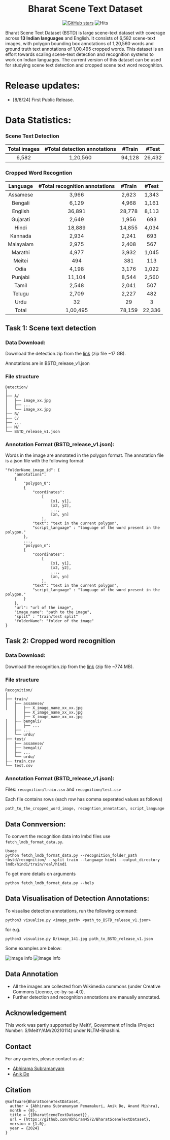 <h1 align="center"> Bharat Scene Text Dataset</h1>

<div align="center">

[![GitHub stars](https://img.shields.io/github/stars/Bhashini-IITJ/BharatSceneTextDataset.svg?style=social&label=Star&maxAge=2592000)](https://github.com/Bhashini-IITJ/BharatSceneTextDataset/stargazers/)
![Hits](https://hits.seeyoufarm.com/api/count/incr/badge.svg?url=https://github.com/Bhashini-IITJ/BharatSceneTextDataset&title=Repo%20Views)

</div>


Bharat Scene Text Dataset (BSTD) is large scene-text dataset with coverage across **13 Indian languages** and English. It consists of 6,582 scene-text images, with polygon bounding box annotations of 1,20,560 words and ground truth text annotations of 1,00,495 cropped words. This dataset is an effort towards scaling scene-text detection and recognition systems to work on Indian languages. The current version of this dataset can be used for studying scene text detection and cropped scene text word recognition.

[comment]: <> (Add a table with 13 languages and links to its files)

# Release updates:

[comment]: <> (checkbox style release updates with cross ticks for the ones present)

- [8/8/24] First Public Release.

# Data Statistics:

### Scene Text Detection

| Total images | #Total detection annotations | #Train | #Test |
| :---: | :---: | :---: | :---: |
| 6,582 | 1,20,560 | 94,128 | 26,432 |

### Cropped Word Recogntion
| Language | #Total recognition annotations | #Train | #Test|
| :---: | :---: | :---: | :---: |
| Assamese | 3,966 | 2,623 | 1,343 |
| Bengali | 6,129 | 4,968 | 1,161 |
| English | 36,891 | 28,778 | 8,113 |
| Gujarati | 2,649 | 1,956 | 693 |
| Hindi | 18,889 | 14,855 | 4,034 |
| Kannada | 2,934 | 2,241 | 693 |
| Malayalam | 2,975 | 2,408 | 567 |
| Marathi | 4,977 | 3,932 | 1,045 |
| Meitei | 494 | 381 | 113 |
| Odia | 4,198 | 3,176 | 1,022 |
| Punjabi | 11,104 | 8,544 | 2,560 |
| Tamil | 2,548 | 2,041 | 507 |
| Telugu | 2,709 | 2,227 | 482 |
| Urdu | 32 | 29 | 3 |
|Total| 1,00,495 | 78,159 | 22,336 |


## Task 1: Scene text detection

### Data Download:
Download the detection.zip from the [link](https://drive.google.com/file/d/16irnMGdT8ohhvfMMG3qbBKWKxcPLNF0y/view?usp=share_link) (zip file ~17 GB).

Annotations are in BSTD_release_v1.json

### File structure

    Detection/
    │
    ├── A/
    │   ├── image_xx.jpg
    │   ├── ...
    │   └── image_xx.jpg
    ├── B/
    ├── C/
    ├── ...
    ├── M/
    └── BSTD_release_v1.json

### Annotation Format (BSTD_release_v1.json):
Words in the image are annotated in the polygon format. The annotation file is a json file with the following format:
```
"folderName_image_id": {
    "annotations": 
    {
        "polygon_0":
        {
            "coordinates":
                [
                    [x1, y1],
                    [x2, y2],
                    ...,
                    [xn, yn]
                ],
            "text": "text in the current polygon",
            "script_language" : "language of the word present in the polygon."
        },
        ...,
        "polygon_n":
        {
            "coordinates":
                [
                    [x1, y1],
                    [x2, y2],
                    ...,
                    [xn, yn]
                ],
            "text": "text in the current polygon",
            "script_language" : "language of the word present in the polygon."
        }
    },
    "url": "url of the image",
    "image_name": "path to the image",
    "split" : "train/test split"
    "folderName": "folder of the image"
}
```

## Task 2: Cropped word recognition

### Data Download:
Download the recognition.zip from the [link](https://drive.google.com/file/d/1wvlTbGnpnSRspM5MbjDgfSMH3BwM6qI0/view?usp=sharing) (zip file ~774 MB).

### File structure

    Recognition/
    │
    ├── train/
    │   ├── assamese/
    │   │   ├── X_image_name_xx_xx.jpg
        │   ├── X_image_name_xx_xx.jpg
        │   ├── X_image_name_xx_xx.jpg
    │   ├── bengali/
    │   │   ├── ...
    │   ├── ...
    │   └── urdu/
    ├── test/
    │   ├── assamese/
    │   ├── bengali/
    │   ├── ...
    │   └── urdu/
    ├── train.csv
    └── test.csv

### Annotation Format (BSTD_release_v1.json):
Files: ```recognition/train.csv``` and  ```recognition/test.csv```

Each file contains rows (each row has comma seperated values as follows)
```
path_to_the_cropped_word_image, recogntion_annotation, script_language
```
## Data Connversion:
To convert the recognition data into lmbd files use ```fetch_lmdb_format_data.py```. 
```
Usage
python fetch_lmdb_format_data.py --recognition_folder_path ~bstd/recognition/ --split train --language hindi --output_directory lmdb/hindi/train/real/hindi
```
To get more details on arguments
```
python fetch_lmdb_format_data.py --help
```
## Data Visualisation of Detection Annotations:
To visualise detection annotations, run the following command:
```
python3 visualise.py <image_path> <path_to_BSTD_release_v1.json>
```
for e.g.
```
python3 visualise.py D/image_141.jpg path_to_BSTD_release_v1.json
```

Some examples are below:
<!-- Add an example image next to this line -->
![image info](visualised_images/image.jpg)
![image info](visualised_images/image2.jpg)


## Data Annotation
- All the images are collected from Wikimedia commons (under Creative Commons Licence, cc-by-sa-4.0).
- Further detection and recognition annotations are manually annotated.

## Acknowledgement
This work was partly supported by MeitY, Government of India (Project Number: S/MeitY/AM/20210114) under NLTM-Bhashini.

## Contact
For any queries, please contact us at:
- [Abhirama Subramanyam](mailto:penamakuri.1@iitj.ac.in)
- [Anik De](mailto:anikde@iitj.ac.in)

## Citation

```
@software{BharatSceneTextDataset,
  author = {Abhirama Subramanyam Penamakuri, Anik De, Anand Mishra},
  month = {8},
  title = {{BharatSceneTextDataset}},
  url = {https://github.com/Abhiram4572/BharatSceneTextDataset},
  version = {1.0},
  year = {2024}
}
```
